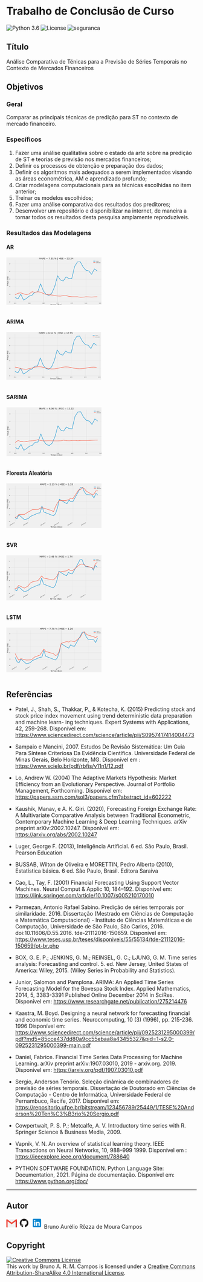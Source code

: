 # Trabalho de Conclusão de Curso
![Python 3.6](https://img.shields.io/badge/Python-3-blue.svg)
![License](https://img.shields.io/badge/Code%20License-MIT-green.svg)
![seguranca](https://img.shields.io/badge/UFSC-TCC-blue.svg)


## Título
Análise Comparativa de Ténicas para a Previsão de Séries Temporais no Contexto de Mercados Financeiros

## Objetivos

### Geral
Comparar as principais técnicas de predição para ST no contexto de mercado financeiro.

### Específicos
1. Fazer uma análise qualitativa sobre o estado da arte sobre na predição de ST e teorias de previsão nos mercados financeiros;  
2. Definir os processos de obtenção e preparação dos dados;
3. Definir os algoritmos mais adequados a serem implementados visando as áreas econométrica, AM e aprendizado profundo;
4. Criar modelagens computacionais para as técnicas escolhidas no item anterior;
5. Treinar os modelos escolhidos;
6. Fazer uma análise comparativa dos resultados dos preditores; 
7. Desenvolver um repositório e disponibilizar na internet, de maneira a tornar todos os resultados desta pesquisa amplamente reproduzíveis.

### Resultados das Modelagens

#### AR
<img src='reports/images/ar_model.png' align="center" height=auto width=50%>

<br/>
<br/>

#### ARIMA
<img src='reports/images/arima_model.png' align="center" height=auto width=50%>

<br/>
<br/>

#### SARIMA
<img src='reports/images/sarima_model.png' align="center" height=auto width=50%>

<br/>
<br/>

#### Floresta Aleatória
<img src='reports/images/floresta_aleatoria.png' align="center" height=auto width=50%>

<br/>
<br/>

#### SVR
<img src='reports/images/svr_model.png' align="center" height=auto width=50%>

<br/>
<br/>

#### LSTM
<img src='reports/images/lstm_model.png' align="center" height=auto width=50%>

<br/>
<br/>

## Referências
- Patel, J., Shah, S., Thakkar, P., & Kotecha, K. (2015) Predicting stock and stock price index movement using trend deterministic data preparation and machine learn- ing techniques. Expert Systems with Applications, 42, 259-268. Disponível em: https://www.sciencedirect.com/science/article/pii/S0957417414004473

- Sampaio e Mancini, 2007.  Estudos De Revisão Sistemática: Um Guia Para Síntese Criteriosa Da Evidência Científica. Universidade Federal de Minas Gerais, Belo Horizonte, MG. Disponível em : https://www.scielo.br/pdf/rbfis/v11n1/12.pdf  

- Lo, Andrew W. (2004) The Adaptive Markets Hypothesis: Market Efficiency from an  Evolutionary Perspective. Journal of Portfolio Management, Forthcoming. Disponível em: https://papers.ssrn.com/sol3/papers.cfm?abstract_id=602222

- Kaushik, Manav, e A. K. Giri. (2020), Forecasting Foreign Exchange Rate: A Multivariate Comparative Analysis between Traditional Econometric, Contemporary Machine Learning & Deep Learning Techniques. arXiv preprint arXiv:2002.10247. Disponível em: https://arxiv.org/abs/2002.10247

- Luger, George F. (2013), Inteligência Artificial. 6 ed. São Paulo, Brasil. Pearson Education

- BUSSAB, Wilton de Oliveira e MORETTIN, Pedro Alberto (2010), Estatística básica. 6 ed. São Paulo, Brasil. Editora Saraiva

- Cao, L., Tay, F. (2001) Financial Forecasting Using Support Vector Machines. Neural Comput & Applic 10, 184–192. Disponível em: https://link.springer.com/article/10.1007/s005210170010

- Parmezan, Antonio Rafael Sabino. Predição de séries temporais por similaridade. 2016. Dissertação (Mestrado em Ciências de Computação e Matemática Computacional) - Instituto de Ciências Matemáticas e de Computação, Universidade de São Paulo, São Carlos, 2016. doi:10.11606/D.55.2016. tde-21112016-150659.  Disponível em: https://www.teses.usp.br/teses/disponiveis/55/55134/tde-21112016-150659/pt-br.php

- BOX, G. E. P.; JENKINS, G. M.; REINSEL, G. C.; LJUNG, G. M. Time series analysis: Forecasting and control. 5. ed. New Jersey, United States of America: Wiley, 2015. (Wiley Series in Probability and Statistics).

- Junior, Salomon and Pamplona. ARIMA: An Applied Time Series Forecasting Model for the Bovespa Stock Index. Applied Mathematics, 2014, 5, 3383-3391 Published Online December 2014 in SciRes. Disponível em:  https://www.researchgate.net/publication/275214476

- Kaastra, M. Boyd. Designing a neural network for forecasting financial and economic time series. Neurocomputing, 10 (3) (1996), pp. 215-236. 1996 Disponível em: https://www.sciencedirect.com/science/article/pii/0925231295000399/pdf?md5=85cce437dd80a9cc55ebaa8a43455327&pid=1-s2.0-0925231295000399-main.pdf  

- Daniel, Fabrice. Financial Time Series Data Processing for Machine Learning. arXiv preprint arXiv:1907.03010, 2019 - arxiv.org. 2019. Disponível em: https://arxiv.org/pdf/1907.03010.pdf

- Sergio, Anderson Tenório. Seleção dinâmica de combinadores de previsão de séries temporais. Dissertação de Doutorado em Ciências de Computação - Centro de Informática, Universidade Federal de Pernambuco, Recife, 2017. Disponível em: https://repositorio.ufpe.br/bitstream/123456789/25449/1/TESE%20Anderson%20Ten%C3%B3rio%20Sergio.pdf 

- Cowpertwait, P. S. P.; Metcalfe, A. V. Introductory time series with R. Springer Science & Business Media, 2009.

- Vapnik, V. N.  An overview of statistical learning theory. IEEE Transactions on Neural Networks, 10, 988–999 1999. Disponível em : https://ieeexplore.ieee.org/document/788640 

- PYTHON SOFTWARE FOUNDATION. Python Language Site: Documentation, 2021. Página de documentação. Disponível em: https://www.python.org/doc/

---

## Autor
<a href="mailto:brunocampos01@gmail.com" target="_blank"><img class="" src="https://github.com/brunocampos01/devops/blob/master/images/gmail.png" width="28"></a>
<a href="https://github.com/brunocampos01" target="_blank"><img class="ai-subscribed-social-icon" src="https://github.com/brunocampos01/devops/blob/master/images/github.png" width="30"></a>
<a href="https://www.linkedin.com/in/brunocampos01/" target="_blank"><img class="ai-subscribed-social-icon" src="https://github.com/brunocampos01/devops/blob/master/images/linkedin.png" width="30"></a>
Bruno Aurélio Rôzza de Moura Campos 

## Copyright
<a rel="license" href="http://creativecommons.org/licenses/by-sa/4.0/"><img alt="Creative Commons License" style="border-width:0" src="https://i.creativecommons.org/l/by-sa/4.0/88x31.png" /></a><br />This work by <span xmlns:cc="http://creativecommons.org/ns#" property="cc:attributionName">Bruno A. R. M. Campos</span> is licensed under a <a rel="license" href="http://creativecommons.org/licenses/by-sa/4.0/">Creative Commons Attribution-ShareAlike 4.0 International License</a>.
